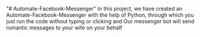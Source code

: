 "# Automate-Facebook-Messenger" 
In this project, 
we have created an Automate-Facebook-Messenger with the help of Python, 
through which you just run the code without typing or clicking and 
Our messenger bot will send romantic messages to your wife on your behalf
